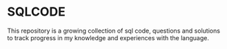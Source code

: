 # SQLCODE
This repository is a growing collection of sql code, questions and solutions to track progress in my knowledge and experiences with the language. 
